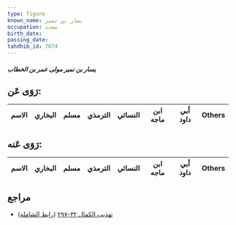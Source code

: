 ```yaml
---
type: figure
known_name: يسار بن نمير
occupation: محدث
birth_date:
passing_date:
tahdhib_id: 7074
---
```

##### يسار بن نمير مولى عمر بن الخطاب

## رَوَى عَن:
| الاسم | البخاري | مسلم | الترمذي | النسائي | ابن ماجه | أبي داود | Others |
| ----- | ------- | ---- | ------- | ------- | -------- | -------- | ------ |
## رَوَى عَنه:
| الاسم | البخاري | مسلم | الترمذي | النسائي | ابن ماجه | أبي داود | Others |
| ----- | ------- | ---- | ------- | ------- | -------- | -------- | ------ |
## مراجع
- [تهذيب الكمال ٣٢-٢٩٧](obsidian://open?vault=Tahdhib-al-Kamal&file=Figures/٧٠٧٤-يسار%20بن%20نمير%20مولى%20عمر%20بن%20الخطاب) ([رابط الشاملة](https://shamela.ws/book/3722/17411))